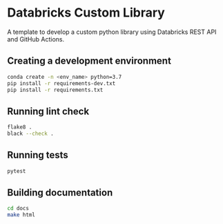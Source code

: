 # Databricks Custom Library

A template to develop a custom python library using Databricks REST API and GitHub Actions.

## Creating a development environment

```bash
conda create -n <env_name> python=3.7
pip install -r requirements-dev.txt
pip install -r requirements.txt
```

## Running lint check

```bash
flake8 .
black --check .
```

## Running tests

```bash
pytest
```

## Building documentation

```bash
cd docs
make html
```
